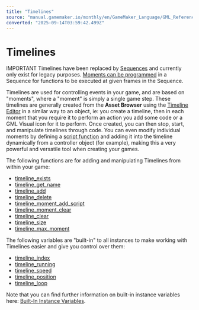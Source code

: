 ```yaml
---
title: "Timelines"
source: "manual.gamemaker.io/monthly/en/GameMaker_Language/GML_Reference/Asset_Management/Timelines/Timelines.htm"
converted: "2025-09-14T03:59:42.499Z"
---
```


# Timelines

IMPORTANT Timelines have been replaced by [Sequences](../../../../The_Asset_Editors/Sequences.md) and currently only exist for legacy purposes. [Moments can be programmed](../../../../The_Asset_Editors/Sequence_Properties/Broadcast_Messages.htm#moments) in a Sequence for functions to be executed at given frames in the Sequence.

Timelines are used for controlling events in your game, and are based on "moments", where a "moment" is simply a single game step. These timelines are generally created from the **Asset Browser** using the [Timeline Editor](../../../../The_Asset_Editors/Timelines.md) in a similar way to an object, ie: you create a timeline, then in each moment that you require it to perform an action you add some code or a GML Visual icon for it to perform. Once created, you can then stop, start, and manipulate timelines through code. You can even modify individual moments by defining a [script function](../../../GML_Overview/Script_Functions.md) and adding it into the timeline dynamically from a controller object (for example), making this a very powerful and versatile tool when creating your games.

The following functions are for adding and manipulating Timelines from within your game:

-   [timeline\_exists](../../../../../../../GameMaker_Language/GML_Reference/Asset_Management/Timelines/timeline_exists.md)
-   [timeline\_get\_name](timeline_get_name.md)
-   [timeline\_add](timeline_add.md)
-   [timeline\_delete](timeline_delete.md)
-   [timeline\_moment\_add\_script](timeline_moment_add_script.md)
-   [timeline\_moment\_clear](../../../../../../../GameMaker_Language/GML_Reference/Asset_Management/Timelines/timeline_moment_clear.md)
-   [timeline\_clear](timeline_clear.md)
-   [timeline\_size](timeline_size.md)
-   [timeline\_max\_moment](../../../../../../../GameMaker_Language/GML_Reference/Asset_Management/Timelines/timeline_max_moment.md)

The following variables are "built-in" to all instances to make working with Timelines easier and give you control over them:

-   [timeline\_index](timeline_index.md)
-   [timeline\_running](timeline_running.md)
-   [timeline\_speed](timeline_speed.md)
-   [timeline\_position](../../../../../../../GameMaker_Language/GML_Reference/Asset_Management/Timelines/timeline_position.md)
-   [timeline\_loop](timeline_loop.md)

Note that you can find further information on built-in instance variables here: [Built-In Instance Variables](../Instances/Instance_Variables/Instance_Variables.md).